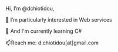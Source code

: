  Hi, I’m @dchiotidou, 
 
👀 I’m particularly interested in Web services

🌱 And I'm currently learning C#

📫Reach me:  d.chiotidou[at]gmail.com

<!---
dchiotidou/dchiotidou is a ✨ special ✨ repository because its `README.md` (this file) appears on your GitHub profile.
You can click the Preview link to take a look at your changes.
--->

